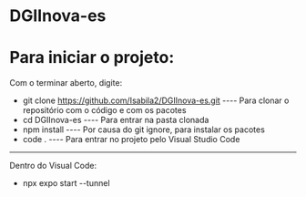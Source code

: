 # DGIInova-es

# Para iniciar o projeto:
Com o terminar aberto, digite:

- git clone https://github.com/Isabila2/DGIInova-es.git ---- Para clonar o repositório com o código e com os pacotes
- cd DGIInova-es ---- Para entrar na pasta clonada
- npm install ---- Por causa do git ignore, para instalar os pacotes
- code . ---- Para entrar no projeto pelo Visual Studio Code
  
_____________________________________________________________________________________

Dentro do Visual Code:
- npx expo start --tunnel
  
